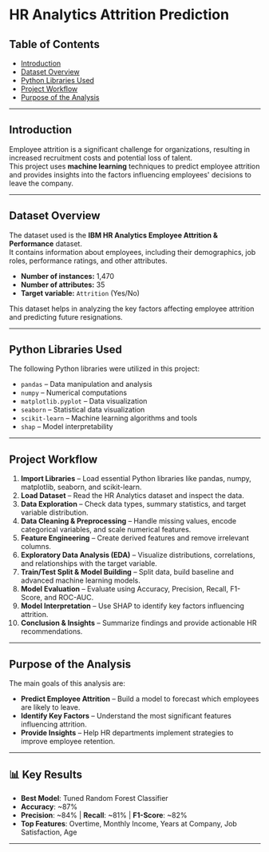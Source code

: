 # HR Analytics Attrition Prediction

## Table of Contents
- [Introduction](#introduction)  
- [Dataset Overview](#dataset-overview)  
- [Python Libraries Used](#python-libraries-used)  
- [Project Workflow](#project-workflow)  
- [Purpose of the Analysis](#purpose-of-the-analysis)  

---

## Introduction
Employee attrition is a significant challenge for organizations, resulting in increased recruitment costs and potential loss of talent.  
This project uses **machine learning** techniques to predict employee attrition and provides insights into the factors influencing employees' decisions to leave the company.  

---

## Dataset Overview
The dataset used is the **IBM HR Analytics Employee Attrition & Performance** dataset.  
It contains information about employees, including their demographics, job roles, performance ratings, and other attributes.  

- **Number of instances:** 1,470  
- **Number of attributes:** 35  
- **Target variable:** `Attrition` (Yes/No)  

This dataset helps in analyzing the key factors affecting employee attrition and predicting future resignations.

---

## Python Libraries Used
The following Python libraries were utilized in this project:  

- `pandas` – Data manipulation and analysis  
- `numpy` – Numerical computations  
- `matplotlib.pyplot` – Data visualization  
- `seaborn` – Statistical data visualization  
- `scikit-learn` – Machine learning algorithms and tools  
- `shap` – Model interpretability  

---

## Project Workflow

1. **Import Libraries** – Load essential Python libraries like pandas, numpy, matplotlib, seaborn, and scikit-learn.  
2. **Load Dataset** – Read the HR Analytics dataset and inspect the data.  
3. **Data Exploration** – Check data types, summary statistics, and target variable distribution.  
4. **Data Cleaning & Preprocessing** – Handle missing values, encode categorical variables, and scale numerical features.  
5. **Feature Engineering** – Create derived features and remove irrelevant columns.  
6. **Exploratory Data Analysis (EDA)** – Visualize distributions, correlations, and relationships with the target variable.  
7. **Train/Test Split & Model Building** – Split data, build baseline and advanced machine learning models.  
8. **Model Evaluation** – Evaluate using Accuracy, Precision, Recall, F1-Score, and ROC-AUC.  
9. **Model Interpretation** – Use SHAP to identify key factors influencing attrition.  
10. **Conclusion & Insights** – Summarize findings and provide actionable HR recommendations.

---

## Purpose of the Analysis

The main goals of this analysis are:  

- **Predict Employee Attrition** – Build a model to forecast which employees are likely to leave.  
- **Identify Key Factors** – Understand the most significant features influencing attrition.  
- **Provide Insights** – Help HR departments implement strategies to improve employee retention.  

---

## 📊 Key Results  
- **Best Model**: Tuned Random Forest Classifier  
- **Accuracy**: ~87%  
- **Precision**: ~84% | **Recall**: ~81% | **F1-Score**: ~82%  
- **Top Features**: Overtime, Monthly Income, Years at Company, Job Satisfaction, Age  

---

